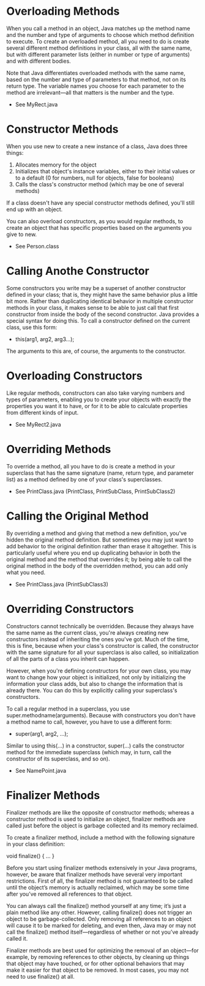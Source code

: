 # Overloading Methods

When you call a method in an object, Java matches up the method name and the number and type of arguments to choose which method definition to execute. To create an overloaded method, all you need to do is create several different method definitions in your class, all with the same name, but with different parameter lists (either in number or type of arguments) and with different bodies.

Note that Java differentiates overloaded methods with the same name, based on the number and type of parameters to that method, not on its return type. The variable names you choose for each parameter to the method are irrelevant—all that matters is the number and the type.

- See MyRect.java

# Constructor Methods

When you use new to create a new instance of a class, Java does three things:

1. Allocates memory for the object
2. Initializes that object's instance variables, either to their initial values or to a default (0 for numbers, null for objects, false for booleans)
3. Calls the class's constructor method (which may be one of several methods)

If a class doesn't have any special constructor methods defined, you'll still end up with an object.

You can also overload constructors, as you would regular methods, to create an object that has specific properties based on the arguments you give to new.

- See Person.class

# Calling Anothe Constructor

Some constructors you write may be a superset of another constructor defined in your class; that is, they might have the same behavior plus a little bit more. Rather than duplicating identical behavior in multiple constructor methods in your class, it makes sense to be able to just call that first constructor from inside the body of the second constructor. Java provides a special syntax for doing this. To call a constructor defined on the current class, use this form:

- this(arg1, arg2, arg3...);

The arguments to this are, of course, the arguments to the constructor.

# Overloading Constructors

Like regular methods, constructors can also take varying numbers and types of parameters, enabling you to create your objects with exactly the properties you want it to have, or for it to be able to calculate properties from different kinds of input.

- See MyRect2.java

# Overriding Methods

To override a method, all you have to do is create a method in your superclass that has the same signature (name, return type, and parameter list) as a method defined by one of your class's superclasses.

- See PrintClass.java (PrintClass, PrintSubClass, PrintSubClass2)

# Calling the Original Method

By overriding a method and giving that method a new definition, you've hidden the original method definition. But sometimes you may just want to add behavior to the original definition rather than erase it altogether. This is particularly useful where you end up duplicating behavior in both the original method and the method that overrides it; by being able to call the original method in the body of the overridden method, you can add only what you need.

- See PrintClass.java (PrintSubClass3)

# Overriding Constructors

Constructors cannot technically be overridden. Because they always have the same name as the current class, you're always creating new constructors instead of inheriting the ones you've got. Much of the time, this is fine, because when your class's constructor is called, the constructor with the same signature for all your superclass is also called, so initialization of all the parts of a class you inherit can happen.

However, when you're defining constructors for your own class, you may want to change how your object is initialized, not only by initializing the information your class adds, but also to change the information that is already there. You can do this by explicitly calling your superclass's constructors.

To call a regular method in a superclass, you use super.methodname(arguments). Because with constructors you don't have a method name to call, however, you have to use a different form:

- super(arg1, arg2, ...);

Similar to using this(...) in a constructor, super(...) calls the constructor method for the immediate superclass (which may, in turn, call the constructor of its superclass, and so on).

- See NamePoint.java

# Finalizer Methods

Finalizer methods are like the opposite of constructor methods; whereas a constructor method is used to initialize an object, finalizer methods are called just before the object is garbage collected and its memory reclaimed.

To create a finalizer method, include a method with the following signature in your class definition:

void finalize() {
...
}

Before you start using finalizer methods extensively in your Java programs, however, be aware that finalizer methods have several very important restrictions. First of all, the finalizer method is not guaranteed to be called until the object’s memory is actually reclaimed, which may be some time after you’ve removed all references to that object.

You can always call the finalize() method yourself at any time; it’s just a plain method like any other. However, calling finalize() does not trigger an object to be garbage-collected. Only removing all references to an object will cause it to be marked for deleting, and even then, Java may or may not call the finalize() method itself—regardless of whether or not you’ve already called it.

Finalizer methods are best used for optimizing the removal of an object—for example, by removing references to other objects, by cleaning up things that object may have touched, or for other optional behaviors that may make it easier for that object to be removed. In most cases, you may not need to use finalize() at all.
